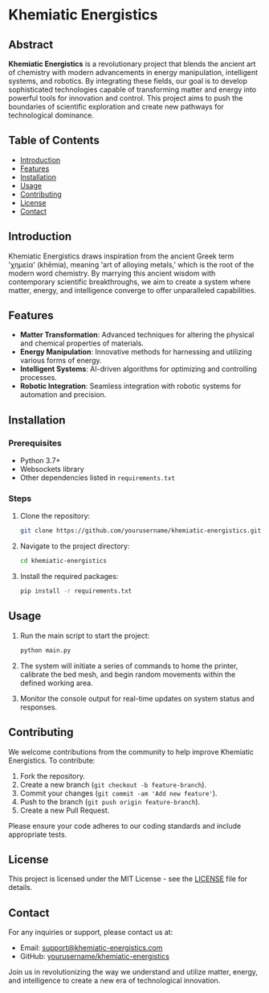 # Khemiatic Energistics

## Abstract

**Khemiatic Energistics** is a revolutionary project that blends the ancient art of chemistry with modern advancements in energy manipulation, intelligent systems, and robotics. By integrating these fields, our goal is to develop sophisticated technologies capable of transforming matter and energy into powerful tools for innovation and control. This project aims to push the boundaries of scientific exploration and create new pathways for technological dominance.

## Table of Contents

- [Introduction](#introduction)
- [Features](#features)
- [Installation](#installation)
- [Usage](#usage)
- [Contributing](#contributing)
- [License](#license)
- [Contact](#contact)

## Introduction

Khemiatic Energistics draws inspiration from the ancient Greek term 'χημεία' (khēmia), meaning 'art of alloying metals,' which is the root of the modern word chemistry. By marrying this ancient wisdom with contemporary scientific breakthroughs, we aim to create a system where matter, energy, and intelligence converge to offer unparalleled capabilities.

## Features

- **Matter Transformation**: Advanced techniques for altering the physical and chemical properties of materials.
- **Energy Manipulation**: Innovative methods for harnessing and utilizing various forms of energy.
- **Intelligent Systems**: AI-driven algorithms for optimizing and controlling processes.
- **Robotic Integration**: Seamless integration with robotic systems for automation and precision.

## Installation

### Prerequisites

- Python 3.7+
- Websockets library
- Other dependencies listed in `requirements.txt`

### Steps

1. Clone the repository:
    ```sh
    git clone https://github.com/yourusername/khemiatic-energistics.git
    ```
2. Navigate to the project directory:
    ```sh
    cd khemiatic-energistics
    ```
3. Install the required packages:
    ```sh
    pip install -r requirements.txt
    ```

## Usage

1. Run the main script to start the project:
    ```sh
    python main.py
    ```

2. The system will initiate a series of commands to home the printer, calibrate the bed mesh, and begin random movements within the defined working area.

3. Monitor the console output for real-time updates on system status and responses.

## Contributing

We welcome contributions from the community to help improve Khemiatic Energistics. To contribute:

1. Fork the repository.
2. Create a new branch (`git checkout -b feature-branch`).
3. Commit your changes (`git commit -am 'Add new feature'`).
4. Push to the branch (`git push origin feature-branch`).
5. Create a new Pull Request.

Please ensure your code adheres to our coding standards and include appropriate tests.

## License

This project is licensed under the MIT License - see the [LICENSE](LICENSE) file for details.

## Contact

For any inquiries or support, please contact us at:

- Email: support@khemiatic-energistics.com
- GitHub: [yourusername/khemiatic-energistics](https://github.com/yourusername/khemiatic-energistics)

Join us in revolutionizing the way we understand and utilize matter, energy, and intelligence to create a new era of technological innovation.

